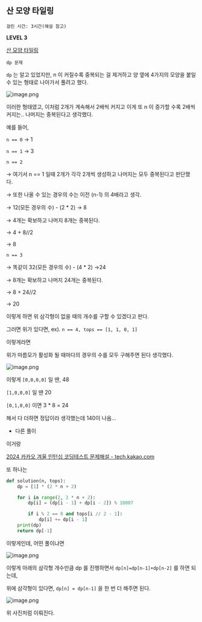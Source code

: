 ## **산 모양 타일링**

`걸린 시간: 3시간(해설 참고)`

**LEVEL 3**

[산 모양 타일링](https://school.programmers.co.kr/learn/courses/30/lessons/258705)

`dp 문제`

`dp` 는 알고 있었지만, n 이 커질수록 중복되는 걸 제거하고 양 옆에 4가지의 모양을 붙일 수 있는 형태로 나아가서 풀려고 했다.

![image.png](https://prod-files-secure.s3.us-west-2.amazonaws.com/b7811c85-19db-43c9-9afa-eb8a1faa1680/388ec98f-5a7c-4cf2-8d32-6b65bdd9a44b/image.png)

이러한 형태였고, 이처럼 2개가 계속해서 2배씩 커지고 이게 또 n 이 증가할 수록 2배씩 커지는.. 나머지는 중복된다고 생각했다.

예를 들어, 

`n == 0` → 1

`n == 1` → 3 

`n == 2`

→ 여기서 n == 1 일때 2개가 각각 2개씩 생성하고 나머지는 모두 중복된다고 판단했다.

→ 또한 나올 수 있는 경우의 수는 이전 (n-1) 의 4배라고 생각.

→ 12(모든 경우의 수)  - (2 * 2) → 8

→ 4개는 확보하고 나머지 8개는 중복된다.

→ 4 + 8//2

→ 8

`n == 3`

→ 똑같이 32(모든 경우의 수) - (4 * 2) →24

→ 8개는 확보하고 나머지 24개는 중복된다.

→ 8 + 24//2

→ 20

이렇게 하면 위 삼각형이 없을 때의 개수를 구할 수 있겠다고 판다.

그러면 위가 있다면, ex). `n == 4, tops == [1, 1, 0, 1]`

이렇게라면

위가 마름모가 활성화 될 때마다의 경우의 수를 모두 구해주면 된다 생각했다.

![image.png](https://prod-files-secure.s3.us-west-2.amazonaws.com/b7811c85-19db-43c9-9afa-eb8a1faa1680/d83afb6e-0356-4cc7-b55b-959a426a8689/image.png)

이렇게 `[0,0,0,0]` 일 땐, 48

`[1,0,0,0]` 일 땐 20

`[0,1,0,0]` 이면 3 * 8 = 24

해서 다 더하면 정답이라 생각했는데 140이 나옴…

- 다른 풀이

이거랑

[2024 카카오 겨울 인턴십 코딩테스트 문제해설 - tech.kakao.com](https://tech.kakao.com/posts/610)

또 하나는

```python
def solution(n, tops):
    dp = [1] * (2 * n + 2)

    for i in range(2, 2 * n + 2):
        dp[i] = (dp[i - 1] + dp[i - 2]) % 10007

        if i % 2 == 0 and tops[i // 2 - 1]:
            dp[i] += dp[i - 1]
    print(dp)
    return dp[-1]
```

이렇게인데, 어떤 풀이냐면

![image.png](https://prod-files-secure.s3.us-west-2.amazonaws.com/b7811c85-19db-43c9-9afa-eb8a1faa1680/5312f01b-4577-481d-8501-8a6157c1e436/image.png)

이렇게 아래의 삼각형 개수만큼 dp 를 진행하면서  `dp[n]=dp[n-1]+dp[n-2]` 를 하면 되는데, 

위에 삼각형이 있다면, `dp[n] = dp[n-1]` 을 한 번 더 해주면 된다.

![image.png](https://prod-files-secure.s3.us-west-2.amazonaws.com/b7811c85-19db-43c9-9afa-eb8a1faa1680/c336e253-6ee1-44fd-9fe7-5974af51eef2/image.png)

위 사진처럼 이뤄진다.
